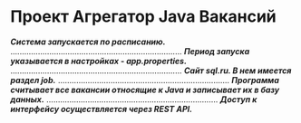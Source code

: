 # Проект Агрегатор Java Вакансий

***Система запускается по расписанию.*** 
...........................................................................
***Период запуска указывается в настройках - app.properties.***
...........................................................................
***Сайт sql.ru. В нем имеется раздел job.*** 
...........................................................................
***Программа считывает все вакансии относящие к Java и записывает их в базу данных.***
...........................................................................
***Доступ к интерфейсу осуществляется через REST API.***


